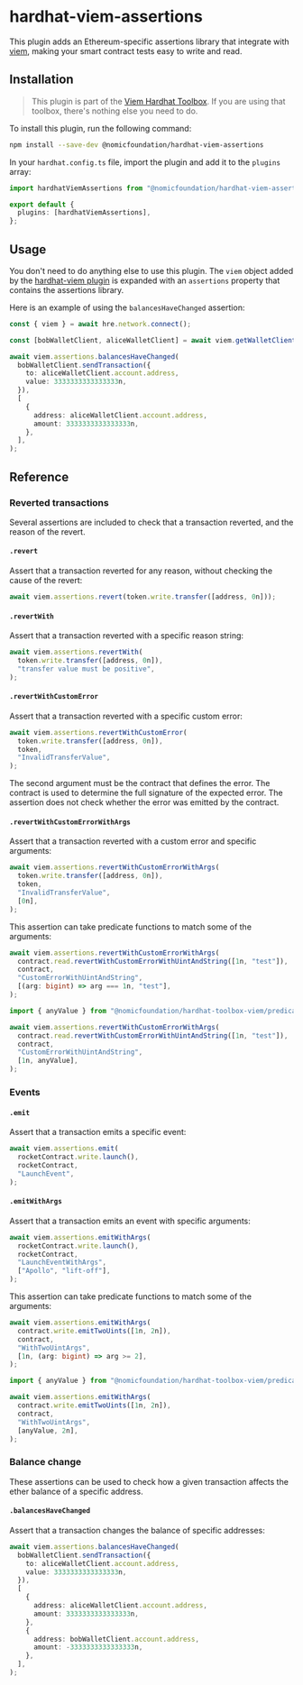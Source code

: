 # hardhat-viem-assertions

This plugin adds an Ethereum-specific assertions library that integrate with [viem](https://viem.sh/), making your smart contract tests easy to write and read.

## Installation

> This plugin is part of the [Viem Hardhat Toolbox](/v-next/hardhat-toolbox-viem/). If you are using that toolbox, there's nothing else you need to do.

To install this plugin, run the following command:

```bash
npm install --save-dev @nomicfoundation/hardhat-viem-assertions
```

In your `hardhat.config.ts` file, import the plugin and add it to the `plugins` array:

```ts
import hardhatViemAssertions from "@nomicfoundation/hardhat-viem-assertions";

export default {
  plugins: [hardhatViemAssertions],
};
```

## Usage

You don't need to do anything else to use this plugin. The `viem` object added by the [hardhat-viem plugin](/v-next/hardhat-viem/) is expanded with an `assertions` property that contains the assertions library.

Here is an example of using the `balancesHaveChanged` assertion:

```ts
const { viem } = await hre.network.connect();

const [bobWalletClient, aliceWalletClient] = await viem.getWalletClients();

await viem.assertions.balancesHaveChanged(
  bobWalletClient.sendTransaction({
    to: aliceWalletClient.account.address,
    value: 3333333333333333n,
  }),
  [
    {
      address: aliceWalletClient.account.address,
      amount: 3333333333333333n,
    },
  ],
);
```

## Reference

### Reverted transactions

Several assertions are included to check that a transaction reverted, and the reason of the revert.

#### `.revert`

Assert that a transaction reverted for any reason, without checking the cause of the revert:

```ts
await viem.assertions.revert(token.write.transfer([address, 0n]));
```

#### `.revertWith`

Assert that a transaction reverted with a specific reason string:

```ts
await viem.assertions.revertWith(
  token.write.transfer([address, 0n]),
  "transfer value must be positive",
);
```

#### `.revertWithCustomError`

Assert that a transaction reverted with a specific custom error:

```ts
await viem.assertions.revertWithCustomError(
  token.write.transfer([address, 0n]),
  token,
  "InvalidTransferValue",
);
```

The second argument must be the contract that defines the error. The contract is used to determine the full signature of the expected error. The assertion does not check whether the error was emitted by the contract.

#### `.revertWithCustomErrorWithArgs`

Assert that a transaction reverted with a custom error and specific arguments:

```ts
await viem.assertions.revertWithCustomErrorWithArgs(
  token.write.transfer([address, 0n]),
  token,
  "InvalidTransferValue",
  [0n],
);
```

This assertion can take predicate functions to match some of the arguments:

```ts
await viem.assertions.revertWithCustomErrorWithArgs(
  contract.read.revertWithCustomErrorWithUintAndString([1n, "test"]),
  contract,
  "CustomErrorWithUintAndString",
  [(arg: bigint) => arg === 1n, "test"],
);
```

```ts
import { anyValue } from "@nomicfoundation/hardhat-toolbox-viem/predicates";

await viem.assertions.revertWithCustomErrorWithArgs(
  contract.read.revertWithCustomErrorWithUintAndString([1n, "test"]),
  contract,
  "CustomErrorWithUintAndString",
  [1n, anyValue],
);
```

### Events

#### `.emit`

Assert that a transaction emits a specific event:

```ts
await viem.assertions.emit(
  rocketContract.write.launch(),
  rocketContract,
  "LaunchEvent",
);
```

#### `.emitWithArgs`

Assert that a transaction emits an event with specific arguments:

```ts
await viem.assertions.emitWithArgs(
  rocketContract.write.launch(),
  rocketContract,
  "LaunchEventWithArgs",
  ["Apollo", "lift-off"],
);
```

This assertion can take predicate functions to match some of the arguments:

```ts
await viem.assertions.emitWithArgs(
  contract.write.emitTwoUints([1n, 2n]),
  contract,
  "WithTwoUintArgs",
  [1n, (arg: bigint) => arg >= 2],
);
```

```ts
import { anyValue } from "@nomicfoundation/hardhat-toolbox-viem/predicates";

await viem.assertions.emitWithArgs(
  contract.write.emitTwoUints([1n, 2n]),
  contract,
  "WithTwoUintArgs",
  [anyValue, 2n],
);
```

### Balance change

These assertions can be used to check how a given transaction affects the ether balance of a specific address.

#### `.balancesHaveChanged`

Assert that a transaction changes the balance of specific addresses:

```ts
await viem.assertions.balancesHaveChanged(
  bobWalletClient.sendTransaction({
    to: aliceWalletClient.account.address,
    value: 3333333333333333n,
  }),
  [
    {
      address: aliceWalletClient.account.address,
      amount: 3333333333333333n,
    },
    {
      address: bobWalletClient.account.address,
      amount: -3333333333333333n,
    },
  ],
);
```
